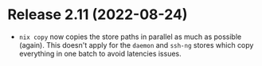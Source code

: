 # Release 2.11 (2022-08-24)

* `nix copy` now copies the store paths in parallel as much as possible (again).
  This doesn't apply for the `daemon` and `ssh-ng` stores which copy everything
  in one batch to avoid latencies issues.
